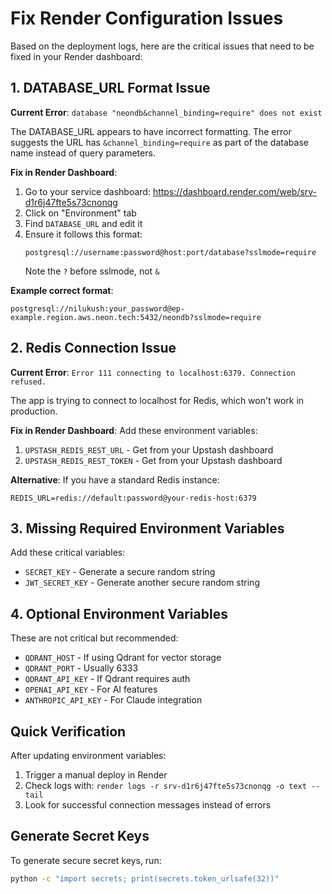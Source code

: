 # Fix Render Configuration Issues

Based on the deployment logs, here are the critical issues that need to be fixed in your Render dashboard:

## 1. DATABASE_URL Format Issue

**Current Error**: `database "neondb&channel_binding=require" does not exist`

The DATABASE_URL appears to have incorrect formatting. The error suggests the URL has `&channel_binding=require` as part of the database name instead of query parameters.

**Fix in Render Dashboard**:
1. Go to your service dashboard: https://dashboard.render.com/web/srv-d1r6j47fte5s73cnonqg
2. Click on "Environment" tab
3. Find `DATABASE_URL` and edit it
4. Ensure it follows this format:
   ```
   postgresql://username:password@host:port/database?sslmode=require
   ```
   Note the `?` before sslmode, not `&`

**Example correct format**:
```
postgresql://nilukush:your_password@ep-example.region.aws.neon.tech:5432/neondb?sslmode=require
```

## 2. Redis Connection Issue

**Current Error**: `Error 111 connecting to localhost:6379. Connection refused.`

The app is trying to connect to localhost for Redis, which won't work in production.

**Fix in Render Dashboard**:
Add these environment variables:
1. `UPSTASH_REDIS_REST_URL` - Get from your Upstash dashboard
2. `UPSTASH_REDIS_REST_TOKEN` - Get from your Upstash dashboard

**Alternative**: If you have a standard Redis instance:
```
REDIS_URL=redis://default:password@your-redis-host:6379
```

## 3. Missing Required Environment Variables

Add these critical variables:
- `SECRET_KEY` - Generate a secure random string
- `JWT_SECRET_KEY` - Generate another secure random string

## 4. Optional Environment Variables

These are not critical but recommended:
- `QDRANT_HOST` - If using Qdrant for vector storage
- `QDRANT_PORT` - Usually 6333
- `QDRANT_API_KEY` - If Qdrant requires auth
- `OPENAI_API_KEY` - For AI features
- `ANTHROPIC_API_KEY` - For Claude integration

## Quick Verification

After updating environment variables:
1. Trigger a manual deploy in Render
2. Check logs with: `render logs -r srv-d1r6j47fte5s73cnonqg -o text --tail`
3. Look for successful connection messages instead of errors

## Generate Secret Keys

To generate secure secret keys, run:
```bash
python -c "import secrets; print(secrets.token_urlsafe(32))"
```